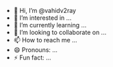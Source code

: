 - 👋 Hi, I’m @vahidv2ray
- 👀 I’m interested in ...
- 🌱 I’m currently learning ...
- 💞️ I’m looking to collaborate on ...
- 📫 How to reach me ...
- 😄 Pronouns: ...
- ⚡ Fun fact: ...

<!---
vahidv2ray/vahidv2ray is a ✨ special ✨ repository because its `README.md` (this file) appears on your GitHub profile.
You can click the Preview link to take a look at your changes.
--->
